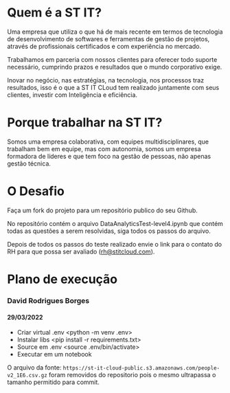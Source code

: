 # Quem é a ST IT?

Uma empresa que utiliza o que há de mais recente em termos de tecnologia de desenvolvimento de softwares e ferramentas de gestão de projetos, através de profissionais certificados e com experiência no mercado.

Trabalhamos em parceria com nossos clientes para oferecer todo suporte necessário, cumprindo prazos e resultados que o mundo corporativo exige.

Inovar no negócio, nas estratégias, na tecnologia, nos processos traz resultados, isso é o que a ST IT CLoud tem realizado juntamente com seus clientes, investir com Inteligência e eficiência.

# Porque trabalhar na ST IT?

Somos uma empresa colaborativa, com equipes multidisciplinares, que trabalham bem em equipe, mas com autonomia, somos um empresa formadora de líderes e que tem foco na gestão de pessoas, não apenas gestão técnica.


# O Desafio

Faça um fork do projeto para um repositório publico do seu Github.

No repositório contém o arquivo DataAnalyticsTest-level4.ipynb que contém todas as questões a serem resolvidas, siga todos os passos do arquivo.

Depois de todos os passos do teste realizado envie o link para o contato do RH para que possa ser avaliado (rh@stitcloud.com).

# Plano de execução
### David Rodrigues Borges
#### 29/03/2022

- Criar virtual .env <python -m venv .env>
- Instalar libs <pip install -r requirements.txt>
- Source em .env <source .env/bin/activate>
- Executar em um notebook

O arquivo da fonte: `https://st-it-cloud-public.s3.amazonaws.com/people-v2_1E6.csv.gz` foram removidos do repositorio pois o mesmo ultrapassa o tamanho permitido para commit.





